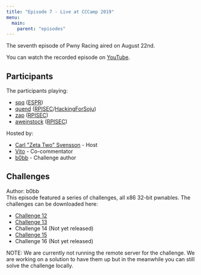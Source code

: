 ```yaml
---
title: "Episode 7 - Live at CCCamp 2019"
menu:
  main:
    parent: "episodes"
---
```


The seventh episode of Pwny Racing aired on August 22nd.  

You can watch the recorded episode on [YouTube](https://www.youtube.com/watch?v=6t-JVBVVXic).

## Participants

The participants playing:

* [spq](https://twitter.com/spq) ([ESPR](https://ctftime.org/team/285))
* [quend](https://twitter.com/Calaquendi44) ([RPISEC](https://ctftime.org/team/572)/[HackingForSoju](https://ctftime.org/team/3208))
* [zap](https://twitter.com/zap_rpisec) ([RPISEC](https://ctftime.org/team/572))
* [aweinstock](https://aweinstock.com/) ([RPISEC](https://ctftime.org/team/572))

Hosted by:

* [Carl "Zeta Two" Svensson](https://twitter.com/ZetaTwo) - Host
* [Vito](https://twitter.com/Vito_lbs) - Co-commentator
* [b0bb](https://twitter.com/0xb0bb) - Challenge author

## Challenges

Author: b0bb  
This episode featured a series of challenges, all x86 32-bit pwnables.
The challenges can be downloaded here:
* [Challenge 12](/challenges/chall12-dist.tgz)
* [Challenge 13](/challenges/chall13-dist.tgz)
* Challenge 14 (Not yet released)
* [Challenge 15](/challenges/chall15-dist.tgz)
* Challenge 16 (Not yet released)

NOTE: We are currently not running the remote server for the challenge. We are working on a solution to have them up but in the meanwhile you can still solve the challenge locally.
